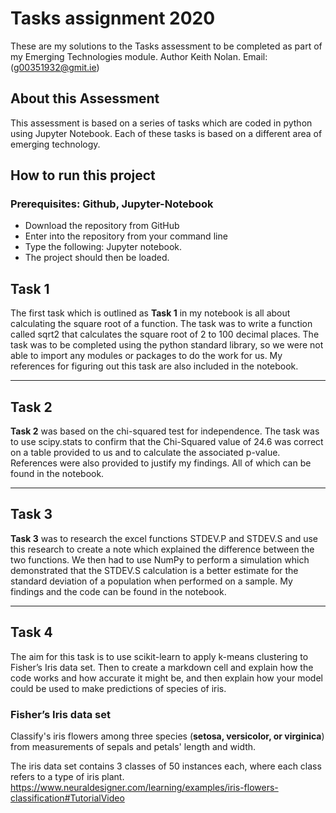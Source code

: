 # Tasks assignment 2020

These are my solutions to the Tasks assessment to be completed as part of my Emerging Technologies module. 
Author Keith Nolan. 
Email: (g00351932@gmit.ie)

## About this Assessment 

This assessment is based on a series of tasks which are coded in python using Jupyter Notebook.
Each of these tasks is based on a different area of emerging technology.

## How to run this project
### Prerequisites:  Github, Jupyter-Notebook 

- Download the repository from GitHub
- Enter into the repository from your command line 
- Type the following: Jupyter notebook.
- The project should then be loaded.


## Task 1

The first task which is outlined as <b>Task 1</b> in my notebook is all about calculating the square root of a function. The task was to write a function called sqrt2 that calculates the square root of 2 to 100 decimal places. The task was to be completed using the python standard library, so we were not able to import any modules or packages to do the work for us. My references for figuring out this task are also included in the notebook. 

---

## Task 2

<b>Task 2</b> was based on the chi-squared test for independence. The task was to use scipy.stats to confirm that the Chi-Squared value of 24.6 was correct on a table provided to us and to calculate the associated p-value. References were also provided to justify my findings. All of which can be found in the notebook.

---


## Task 3

<b>Task 3</b> was to research the excel functions STDEV.P and STDEV.S and use this research to create a note which explained the difference between the two functions. We then had to use NumPy to perform a simulation which demonstrated that the STDEV.S calculation is a better estimate for the standard deviation of a population when performed on a sample. My findings and the code can be found in the notebook.

---

## Task 4
The aim for this task is to use scikit-learn to apply k-means clustering to Fisher’s Iris data set. Then to create a markdown cell and explain how the code works and how accurate it might be, and then explain how your model could be used to make predictions of species of iris.

### Fisher’s Iris data set

Classify's iris flowers among three species (<b>setosa, versicolor, or virginica</b>) from measurements of sepals and petals' length and width.

The iris data set contains 3 classes of 50 instances each, where each class refers to a type of iris plant. 
https://www.neuraldesigner.com/learning/examples/iris-flowers-classification#TutorialVideo







